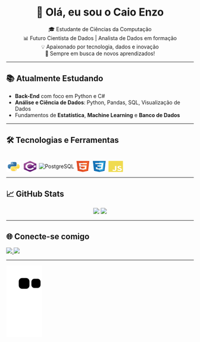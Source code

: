 <h1 align="center">👋 Olá, eu sou o Caio Enzo</h1>

<p align="center">
  🎓 Estudante de Ciências da Computação <br>
  📊 Futuro Cientista de Dados | Analista de Dados em formação <br>
  💡 Apaixonado por tecnologia, dados e inovação <br>
  🧠 Sempre em busca de novos aprendizados!
</p>

---

## 📚 Atualmente Estudando
- **Back-End** com foco em Python e C#
- **Análise e Ciência de Dados**: Python, Pandas, SQL, Visualização de Dados
- Fundamentos de **Estatística**, **Machine Learning** e **Banco de Dados**

---

## 🛠️ Tecnologias e Ferramentas

<div style="display: inline_block"><br>
  <img align="center" alt="Python" height="30" width="40" src="https://raw.githubusercontent.com/devicons/devicon/master/icons/python/python-original.svg">
  <img align="center" alt="Csharp" height="30" width="40" src="https://raw.githubusercontent.com/devicons/devicon/master/icons/csharp/csharp-original.svg">  
  <img align="center" alt="PostgreSQL" height="30" width="40" src="https://cdn.jsdelivr.net/gh/devicons/devicon/icons/postgresql/postgresql-original.svg">
  <img align="center" alt="HTML5" height="30" width="40" src="https://raw.githubusercontent.com/devicons/devicon/master/icons/html5/html5-original.svg">
  <img align="center" alt="CSS3" height="30" width="40" src="https://raw.githubusercontent.com/devicons/devicon/master/icons/css3/css3-original.svg">
  <img align="center" alt="JavaScript" height="30" width="40" src="https://raw.githubusercontent.com/devicons/devicon/master/icons/javascript/javascript-plain.svg">
</div>

---

## 📈 GitHub Stats

<div align="center">
  <img height="180em" src="https://github-readme-stats.vercel.app/api?username=CaioEnzo23&show_icons=true&theme=dark"/>
  <img height="180em" src="https://github-readme-stats.vercel.app/api/top-langs/?username=CaioEnzo23&layout=compact&langs_count=7&theme=dark"/>
</div>


---

## 🌐 Conecte-se comigo

<a href="mailto:caioenzo99@gmail.com" target="_blank">
  <img src="https://img.shields.io/badge/Gmail-D14836?style=for-the-badge&logo=gmail&logoColor=white">
</a>
<a href="https://www.linkedin.com/in/caio-enzo-9459ba208/" target="_blank">
  <img src="https://img.shields.io/badge/LinkedIn-0077B5?style=for-the-badge&logo=linkedin&logoColor=white">
</a>

---

![Snake animation](https://github.com/CaioEnzo23/CaioEnzo23/blob/output/github-contribution-grid-snake.svg)

<!--
📌 Pronouns: ele/dele
-->
